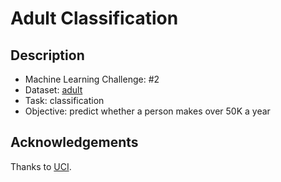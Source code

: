 # Adult Classification

## Description

- Machine Learning Challenge: #2
- Dataset: [adult](https://archive.ics.uci.edu/ml/datasets/Adult)
- Task: classification
- Objective: predict whether a person makes over 50K a year

## Acknowledgements

Thanks to [UCI](https://archive.ics.uci.edu/ml/index.php).
